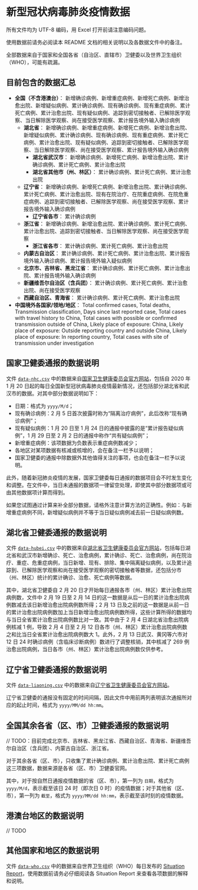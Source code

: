 # 新型冠状病毒肺炎疫情数据

所有文件均为 UTF-8 编码，用 Excel 打开前请注意编码问题。

使用数据前请务必阅读本 README 文档的相关说明以及各数据文件中的备注。

全部数据来自于国家和全国各省（自治区、直辖市）卫健委以及世界卫生组织（WHO），可能有疏漏。

## 目前包含的数据汇总

- **全国（不含港澳台）**：
  新增确诊病例、新增重症病例、新增死亡病例、新增治愈出院、新增疑似病例、累计确诊病例、现有确诊病例、现有重症病例、累计死亡病例、累计治愈出院、现有疑似病例、追踪到密切接触者、已解除医学观察、当日解除医学观察、尚在接受医学观察、累计报告境外输入确诊病例
  - **湖北省**：
    新增确诊病例、新增重症病例、新增死亡病例、新增治愈出院、新增疑似病例、累计确诊病例、现有确诊病例、现有重症病例、累计死亡病例、累计治愈出院、现有疑似病例、追踪到密切接触者、已解除医学观察、当日解除医学观察、尚在接受医学观察、累计报告境外输入确诊病例
    - **湖北省武汉市**：
      新增确诊病例、新增死亡病例、新增治愈出院、累计确诊病例、累计死亡病例、累计治愈出院
    - **湖北省其他市（州、林区）**：
      累计确诊病例、累计死亡病例、累计治愈出院
  - **辽宁省**：
    新增确诊病例、新增死亡病例、新增治愈出院、累计确诊病例、累计死亡病例、累计治愈出院、现有在院治疗、在院重症病例、在院危重症病例、追踪到密切接触者、已解除医学观察、尚在接受医学观察、累计报告境外输入确诊病例
    - **辽宁省各市**：
      累计确诊病例
  - **浙江省**：
    新增确诊病例、新增治愈出院、累计确诊病例、累计死亡病例、累计治愈出院、追踪到密切接触者、当日解除医学观察、尚在接受医学观察
    - **浙江省各市**：
      累计确诊病例、累计死亡病例、累计治愈出院
  - **内蒙古自治区**：
    累计确诊病例、累计死亡病例、累计治愈出院、累计报告境外输入确诊病例、累计报告境外输入疑似病例
  - **北京市、吉林省、黑龙江省**：
    累计确诊病例、累计死亡病例、累计治愈出院、累计报告境外输入确诊病例
  - **新疆维吾尔自治区（含兵团）**：
    累计确诊病例、累计死亡病例、累计治愈出院、尚在接受医学观察
  - **西藏自治区、青海省**：
    累计确诊病例、累计死亡病例、累计治愈出院
- **中国境外各国家/领地/地区**：
  Total confirmed cases, Total deaths, Transmission classification, Days since last reported case, Total cases with travel history to China, Total cases with possible or confirmed transmission outside of China, Likely place of exposure: China, Likely place of exposure: Outside reporting country and outside China, Likely place of exposure: In reporting country, Total cases with site of transmission under investigation

## 国家卫健委通报的数据说明

文件 [`data-nhc.csv`](data-nhc.csv) 中的数据来自[国家卫生健康委员会官方网站](http://www.nhc.gov.cn/)，包括自 2020 年 1 月 20 日起的每日全国新型冠状病毒肺炎疫情最新情况，还包括部分湖北省和武汉市的数据。对其中部分数据说明如下：

- 日期：格式为 `yyyy/M/d`；
- 现有确诊病例：2 月 5 日首次披露时称为“隔离治疗病例”，此后改称“现有确诊病例”；
- 现有疑似病例：1 月 20 日至 1 月 24 日的通报中披露的是“累计报告疑似病例”，1 月 29 日至 2 月 2 日的通报中称作“共有疑似病例”；
- 新增重症病例：该项数据为负数表示重症病例数减少；
- 各地区对某项数据有核减或核增的，会在备注一栏予以说明；
- 国家卫健委的通报中除数据外其他值得关注的事项，也会在备注一栏予以说明。

此外，随着新冠肺炎疫情的发展，国家卫健委每日通报的数据项目会不时发生变化和调整。在文件中，当日未通报的数据项一律留空处理，即使其中部分数据项或可由其他数据项计算而得到。

如果您试图通过计算来补全部分数据，请格外注意计算方法的正确性。例如：与新增重症病例不同，新增疑似病例并不等于当日疑似病例减去前一日疑似病例数。

## 湖北省卫健委通报的数据说明

文件 [`data-hubei.csv`](data-hubei.csv) 中的数据来自[湖北省卫生健康委员会官方网站](http://wjw.hubei.gov.cn/)，包括每日湖北省和武汉市新增确诊、死亡、治愈病例，累计确诊、死亡、治愈病例，尚在院治疗、重症、危重症病例，当日新增、现有、排除、集中隔离疑似病例，以及累计追踪到、已解除医学观察和尚在接受医学观察的密切接触者等数据，还包括分市（州、林区）统计的累计确诊、治愈、死亡病例等数据。

其中，湖北省卫健委自 2 月 20 日才开始每日通报各市（州、林区）累计治愈出院病例数，文件中 2 月 19 日至 2 月 14 日的这一数据是从后一日的累计治愈出院病例数减去该日新增治愈出院病例数所得；2 月 13 日及之前的这一数据是从前一日的累计治愈出院病例数加上当日新增治愈出院病例数所得，这些计算所得的数据均与当日全省累计治愈出院病例数比对一致。其中由于 2 月 4 日湖北省治愈出院病例核减 1 例，导致 2 月 4 日至 2 月 12 日各市（州、林区）累计治愈出院病例数之和比当日全省累计治愈出院病例数大 1。此外，2 月 13 日武汉、黄冈等六市对 12 日 24 时确诊病例（含临床诊断病例）数进行了调整核销，其中核减了 269 例治愈出院病例，当日各市（州、林区）累计治愈出院病例数仅供参考。

## 辽宁省卫健委通报的数据说明

文件 [`data-liaoning.csv`](data-liaoning.csv) 中的数据来自[辽宁省卫生健康委员会官方网站](http://wsjk.ln.gov.cn/)。

辽宁省卫健委的通报没有固定的时间间隔，因此文件中用前两列表明该次通报所对应的起止时间，格式为 `yyyy/MM/dd hh:mm`。

## 全国其余各省（区、市）卫健委通报的数据说明

// TODO：目前完成北京市、吉林省、黑龙江省、西藏自治区、青海省、新疆维吾尔自治区（含兵团）、内蒙古自治区、浙江省。

对于其余各省（区、市），只收集了累计确诊病例、累计治愈出院、累计死亡病例这三项数据，数据来源是各省（区、市）卫健委官网。

其中，对于按自然日通报疫情数据的省（区、市），第一列为 `日期`，格式为 `yyyy/M/d`，表示截至该日 24 时（即次日 0 时）的疫情数据；对于其他省（区、市），第一列为 `截至`，格式为 `yyyy/MM/dd hh:mm`，表示截至该时刻的疫情数据。

## 港澳台地区的数据说明

// TODO

## 其他国家和地区的数据说明

文件 [`data-who.csv`](data-who.csv) 中的数据来自世界卫生组织（WHO）每日发布的 [Situation Report](situation_reports)，使用数据前请务必仔细阅读各 Situation Report 来查看各项数据的解释和说明。


